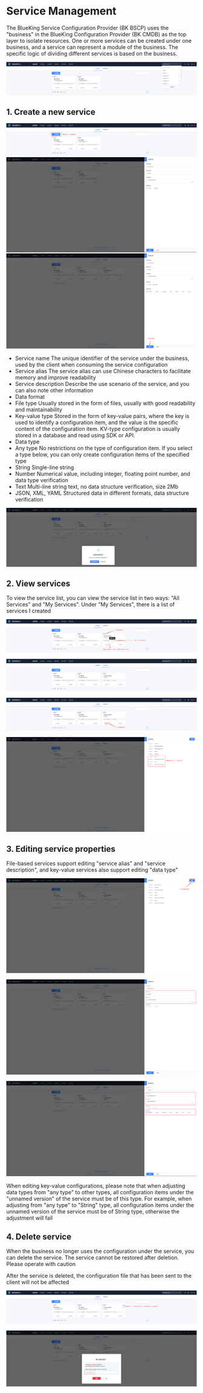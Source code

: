 # Service Management

The BlueKing Service Configuration Provider (BK BSCP) uses the "business" in the BlueKing Configuration Provider (BK CMDB) as the top layer to isolate resources. One or more services can be created under one business, and a service can represent a module of the business. The specific logic of dividing different services is based on the business.

![service](../Image/service.png)
## 1. Create a new service

![service_create_button](../Image/service_create_button.png)
![service_create_input_info](../Image/service_create_input_info.png)
![create_service_kv_commit](../Image/create_service_kv_commit.png)

* Service name
The unique identifier of the service under the business, used by the client when consuming the service configuration
* Service alias
The service alias can use Chinese characters to facilitate memory and improve readability
* Service description
Describe the use scenario of the service, and you can also note other information
* Data format
* File type
Usually stored in the form of files, usually with good readability and maintainability
* Key-value type
Stored in the form of key-value pairs, where the key is used to identify a configuration item, and the value is the specific content of the configuration item. KV-type configuration is usually stored in a database and read using SDK or API.
* Data type
* Any type
No restrictions on the type of configuration item. If you select a type below, you can only create configuration items of the specified type
* String
Single-line string
* Number
Numerical value, including integer, floating point number, and data type verification
* Text
Multi-line string text, no data structure verification, size 2Mb
* JSON, XML, YAML
Structured data in different formats, data structure verification

![service_create_done](../Image/service_create_done.png)

## 2. View services
To view the service list, you can view the service list in two ways: "All Services" and "My Services". Under "My Services", there is a list of services I created

![service_list](../Image/service_list.png)

![service_my_list](../Image/service_my_list.png)

![service_attr](../Image/service_attr.png)

![service_metadata](../Image/service_metadata.png)

## 3. Editing service properties

File-based services support editing "service alias" and "service description", and key-value services also support editing "data type"

![service_edit](../Image/service_edit.png)

![service_edit_file](../Image/service_edit_file.png)

![service_edit_kv](../Image/service_edit_kv.png)

When editing key-value configurations, please note that when adjusting data types from "any type" to other types, all configuration items under the "unnamed version" of the service must be of this type. For example, when adjusting from "any type" to "String" type, all configuration items under the unnamed version of the service must be of String type, otherwise the adjustment will fail

## 4. Delete service

When the business no longer uses the configuration under the service, you can delete the service. The service cannot be restored after deletion. Please operate with caution

After the service is deleted, the configuration file that has been sent to the client will not be affected

![service_delete](../Image/service_delete.png)

![service_delete_confirm](../Image/service_delete_confirm.png)